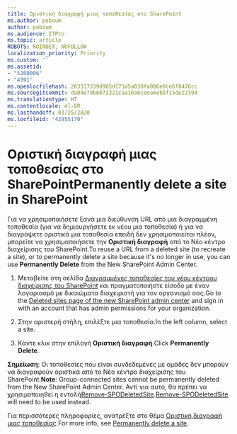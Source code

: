 ```yaml
---
title: Οριστική διαγραφή μιας τοποθεσίας στο SharePoint
ms.author: pebaum
author: pebaum
ms.audience: ITPro
ms.topic: article
ROBOTS: NOINDEX, NOFOLLOW
localization_priority: Priority
ms.custom: ''
ms.assetid:
- "5200006"
- "4391"
ms.openlocfilehash: 263317339d965d173a5a038fa006e0ce6f8476cc
ms.sourcegitcommit: da04e79b6072321caa16a6ceea6eb5f15de22394
ms.translationtype: HT
ms.contentlocale: el-GR
ms.lasthandoff: 03/25/2020
ms.locfileid: "42955170"
---
```

# <a name="permanently-delete-a-site-in-sharepoint"></a><span data-ttu-id="7ae35-102">Οριστική διαγραφή μιας τοποθεσίας στο SharePoint</span><span class="sxs-lookup"><span data-stu-id="7ae35-102">Permanently delete a site in SharePoint</span></span>

<span data-ttu-id="7ae35-103">Για να χρησιμοποιήσετε ξανά μια διεύθυνση URL από μια διαγραμμένη τοποθεσία (για να δημιουργήσετε εκ νέου μια τοποθεσία) ή για να διαγράψετε οριστικά μια τοποθεσία επειδή δεν χρησιμοποιείται πλέον, μπορείτε να χρησιμοποιήσετε την **Οριστική διαγραφή** από το Νέο κέντρο διαχείρισης του SharePoint.</span><span class="sxs-lookup"><span data-stu-id="7ae35-103">To reuse a URL from a deleted site (to recreate a site), or to permanently delete a site because it's no longer in use, you can use **Permanently Delete** from the New SharePoint Admin Center.</span></span> 

1. <span data-ttu-id="7ae35-104">Μεταβείτε στη σελίδα [Διαγραμμένες τοποθεσίες του νέου κέντρου διαχείρισης του SharePoint](https://admin.microsoft.com/sharepoint?page=recycleBin&modern=true) και πραγματοποιήστε είσοδο με έναν λογαριασμό με δικαιώματα διαχειριστή για τον οργανισμό σας.</span><span class="sxs-lookup"><span data-stu-id="7ae35-104">Go to the [Deleted sites page of the new SharePoint admin center](https://admin.microsoft.com/sharepoint?page=recycleBin&modern=true) and sign in with an account that has admin permissions for your organization.</span></span> 

2. <span data-ttu-id="7ae35-105">Στην αριστερή στήλη, επιλέξτε μια τοποθεσία.</span><span class="sxs-lookup"><span data-stu-id="7ae35-105">In the left column, select a site.</span></span> 

3. <span data-ttu-id="7ae35-106">Κάντε κλικ στην επιλογή **Οριστική διαγραφή**.</span><span class="sxs-lookup"><span data-stu-id="7ae35-106">Click **Permanently Delete**.</span></span> 

<span data-ttu-id="7ae35-107">**Σημείωση**: Οι τοποθεσίες που είναι συνδεδεμένες με ομάδες δεν μπορούν να διαγραφούν οριστικά από το Νέο κέντρο διαχείρισης του SharePoint.</span><span class="sxs-lookup"><span data-stu-id="7ae35-107">**Note**: Group-connected sites cannot be permanently deleted from the New SharePoint Admin Center.</span></span> <span data-ttu-id="7ae35-108">Αντί για αυτό, θα πρέπει να χρησιμοποιηθεί η εντολή[Remove-SPODeletedSite](https://docs.microsoft.com/powershell/module/sharepoint-online/remove-spodeletedsite).</span><span class="sxs-lookup"><span data-stu-id="7ae35-108">[Remove-SPODeletedSite](https://docs.microsoft.com/powershell/module/sharepoint-online/remove-spodeletedsite) will need to be used instead.</span></span>  

<span data-ttu-id="7ae35-109">Για περισσότερες πληροφορίες, ανατρέξτε στο θέμα [Οριστική διαγραφή μιας τοποθεσίας](https://docs.microsoft.com/sharepoint/delete-site-collection#permanently-delete-a-site).</span><span class="sxs-lookup"><span data-stu-id="7ae35-109">For more info, see [Permanently delete a site](https://docs.microsoft.com/sharepoint/delete-site-collection#permanently-delete-a-site).</span></span> 
